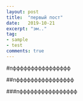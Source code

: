 ```yaml
---
layout: post
title:  "первый пост"
date:   2019-10-21
excerpt: "эм.."
tag:
- sample
- test
comments: true
---
```


#пфффффффффффффффф

##пфффффффффффффффф

###пфффффффффффффффф


